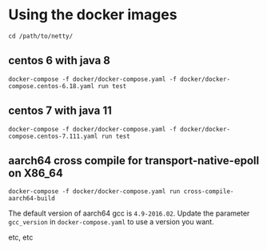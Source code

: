 # Using the docker images

```
cd /path/to/netty/
```

## centos 6 with java 8

```
docker-compose -f docker/docker-compose.yaml -f docker/docker-compose.centos-6.18.yaml run test
```

## centos 7 with java 11

```
docker-compose -f docker/docker-compose.yaml -f docker/docker-compose.centos-7.111.yaml run test
```

## aarch64 cross compile for transport-native-epoll on X86_64

```
docker-compose -f docker/docker-compose.yaml run cross-compile-aarch64-build
```
The default version of aarch64 gcc is `4.9-2016.02`. Update the parameter `gcc_version` in `docker-compose.yaml` to use a version you want.

etc, etc
